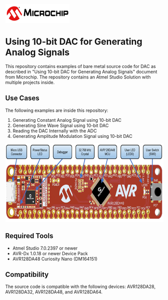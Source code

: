 <img src="images/microchiptechnologyinc.png" height="60">

# Using 10-bit DAC for Generating Analog Signals

This repository contains examples of bare metal source code for DAC as described in "Using 10-bit DAC for Generating Analog Signals" document from Microchip.
The repository contains an Atmel Studio Solution with multiple projects inside.

## Use Cases

The following examples are inside this repository:
   1. Generating Constant Analog Signal using 10-bit DAC
   2. Generating Sine Wave Signal using 10-bit DAC
   3. Reading the DAC Internally with the ADC
   4. Generating Amplitude Modulation Signal using 10-bit DAC

<img src="images/AVR128DA48_CNANO_instructions.PNG" height="250">

## Required Tools

- Atmel Studio 7.0.2397 or newer
- AVR-Dx 1.0.18 or newer Device Pack
- AVR128DA48 Curiosity Nano (DM164151)

## Compatibility
The source code is compatible with the following devices: AVR128DA28, AVR128DA32, AVR128DA48, and AVR128DA64.

